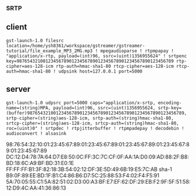 ### SRTP

## client
```
gst-launch-1.0 filesrc location=/home/ysh8361/workspace/gstreamer/gstreamer-tutorial/file_example_MP3_2MG.mp3 ! mpegaudioparse ! rtpmpapay ! "application/x-rtp, payload=(int)96, ssrc=(uint)1356955624" ! srtpenc key=987654321001234567890123456789012345678901234567890123456789 rtp-cipher=aes-128-icm rtp-auth=hmac-sha1-80 rtcp-cipher=aes-128-icm rtcp-auth=hmac-sha1-80 ! udpsink host=127.0.0.1 port=5000
```

## server
```
gst-launch-1.0 udpsrc port=5000 caps="application/x-srtp, encoding-name=(string)MPA, payload=(int)96, ssrc=(uint)1356955624, srtp-key=(buffer)987654321001234567890123456789012345678901234567890123456789, srtp-cipher=(string)aes-128-icm, srtp-auth=(string)hmac-sha1-80, srtcp-cipher=(string)aes-128-icm, srtcp-auth=(string)hmac-sha1-80, roc=(uint)0" ! srtpdec ! rtpjitterbuffer ! rtpmpadepay ! decodebin ! audioconvert ! alsasink
```
98:76:54:32:10:01:23:45:67:89:01:23:45:67:89:01:23:45:67:89:01:23:45:67:89:01:23:45:67:89
DC:12:D4:78:7A:64:D7:E8:50:0C:FF:3C:7C:CF:0F:AA:1A:D0:09:AD:88:2F:B8:BD:18:6C:A9:BF:BD:31:E0:1E
FF:FF:FF:B1:3F:82:18:3B:54:02:12:DF:3E:5D:49:6B:19:E5:7C:AB
sha-1 
B9:0F:89:EE:BD:1F:B1:C4:86:B6:D7:5C:25:88:53:F4:02:F4:F5:91
5A:70:05:55:C1:5A:82:51:02:D3:00:A3:BF:E7:EF:62:DF:29:EB:F2:9F:5F:51:58:12:D9:4C:AA:41:36:86:13